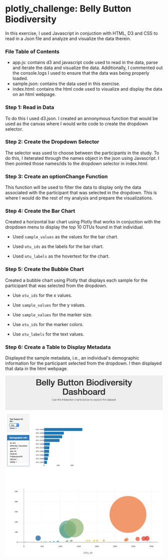 # plotly_challenge: Belly Button Biodiversity

In this exercise, I used Javascript in conjuction with HTML, D3 and CSS to read in a Json file and analyze and visualize the data therein.

### File Table of Contents
- app.js: contains d3 and javascript code used to read in the data, parse and iterate the data and visualize the data. Additionally, I commented out the console.logs I used to ensure that the data was being properly loaded.
- sample.json: contains the data used in this exercise.
- index.html: contains the html code used to visualize and display the data on an html webpage.

### Step 1: Read in Data
To do this I used d3.json. I created an annonymous function that would be used as the canvas where I would write code to create the dropdown selector.

### Step 2: Create the Dropdown Selector
The selector was used to choose between the participants in the study. To do this, I iteterated through the names object in the json using Javascript. I then pointed those names/ids to the dropdown selector in index.html.

### Step 3: Create an optionChange Function
This function will be used to filter the data to display only the data associated with the participant that was selected in the dropdown. This is where I would do the rest of my analysis and prepare the visualizations.

### Step 4: Create the Bar Chart
Created a horizontal bar chart using Plotly that works in conjuction with the dropdown menu to display the top 10 OTUs found in that individual.

* Used `sample_values` as the values for the bar chart.

* Used `otu_ids` as the labels for the bar chart.

* Used `otu_labels` as the hovertext for the chart.

### Step 5: Create the Bubble Chart
Created a bubble chart using Plotly that displays each sample for the participant that was selected from the dropdown.

* Use `otu_ids` for the x values.

* Use `sample_values` for the y values.

* Use `sample_values` for the marker size.

* Use `otu_ids` for the marker colors.

* Use `otu_labels` for the text values.

### Step 6: Create a Table to Display Metadata
Displayed the sample metadata, i.e., an individual's demographic information for the participant selected from the dropdown. I then displayed that data in the html webpage.
  
![Project Screen Shot](Images/belly_button_biodiversity.png)
